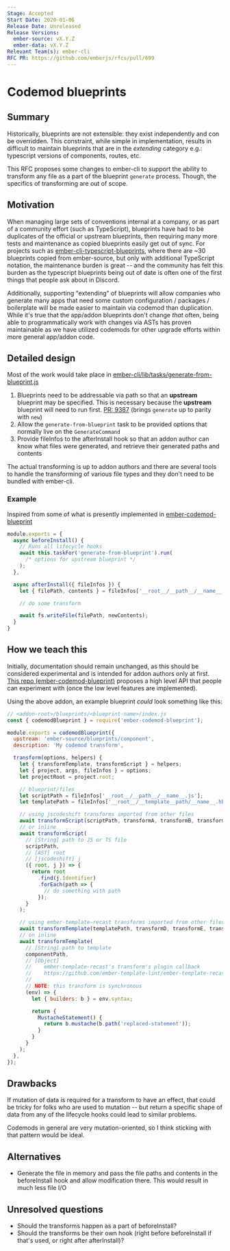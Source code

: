 ```yaml
---
Stage: Accepted
Start Date: 2020-01-06
Release Date: Unreleased
Release Versions:
  ember-source: vX.Y.Z
  ember-data: vX.Y.Z
Relevant Team(s): ember-cli
RFC PR: https://github.com/emberjs/rfcs/pull/699
---
```


<!---
Directions for above:

Stage: Leave as is
Start Date: Fill in with today's date, YYYY-MM-DD
Release Date: Leave as is
Release Versions: Leave as is
Relevant Team(s): Fill this in with the [team(s)](README.md#relevant-teams) to which this RFC applies
RFC PR: Fill this in with the URL for the Proposal RFC PR
-->

# Codemod blueprints

## Summary

Historically, blueprints are not extensible: they exist independently and con be
overridden.
This constraint, while simple in implementation, results in difficult to maintain
blueprints that are in the _extending_ category e.g.: typescript versions of
components, routes, etc.

This RFC proposes some changes to ember-cli to support the ability to transform
any file as a part of the blueprint `generate` process. Though, the specifics of
transforming are out of scope.

## Motivation

When managing large sets of conventions internal at a company, or as part of a
community effort (such as TypeScript), blueprints have had to be duplicates of
the official or upstream blueprints, then requiring many more tests and maintenance
as copied blueprints easily get out of sync. For projects such as
[ember-cli-typescript-blueprints](https://github.com/typed-ember/ember-cli-typescript-blueprints/tree/master/blueprints),
where there are ~30 blueprints copied from ember-source, but only with additional
TypeScript notation, the maintenance burden is great -- and the community has
felt this burden as the typescript blueprints being out of date is often one of
the first things that people ask about in Discord.

Additionally, supporting "extending" of blueprints will allow companies who
generate many apps that need some custom configuration / packages / boilerplate
will be made easier to maintain via codemod than duplication. While it's true
that the app/addon blueprints don't change _that_ often, being able to
programmatically work with changes via ASTs has proven maintainable as we have
utilized codemods for other upgrade efforts within more general app/addon code.

## Detailed design

Most of the work would take place in [ember-cli/lib/tasks/generate-from-blueprint.js](https://github.com/ember-cli/ember-cli/blob/master/lib/tasks/generate-from-blueprint.js)

1. Blueprints need to be addressable via path so that an **upstream** blueprint
   may be specified. This is necessary because the **upstream** blueprint will need
   to run first.
   [PR: 9387](https://github.com/ember-cli/ember-cli/pull/9387)
   (brings `generate` up to parity with `new`)
2. Allow the `generate-from-blueprint` task to be provided options that normally
   live on the `GenerateCommand`
3. Provide fileInfos to the afterInstall hook so that an addon author can know
   what files were generated, and retrieve their generated paths and contents

The actual transforming is up to addon authors and there are several tools to
handle the transforming of various file types and they don't need to be bundled
with ember-cli.

### Example

Inspired from some of what is presently implemented in [ember-codemod-blueprint](https://github.com/NullVoxPopuli/ember-codemod-blueprint/blob/bb854e64c93912a6db96d140a3f5f0e81bebcce7/lib/base-blueprint.js)

```js
module.exports = {
  async beforeInstall() {
    // Runs all lifecycle hooks
    await this.taskFor('generate-from-blueprint').run(
      /* options for upstream blueprint */
    );
  },

  async afterInstall({ fileInfos }) {
    let { filePath, contents } = fileInfos['__root__/__path__/__name__.js'];

    // do some transform

    await fs.writeFile(filePath, newContents);
  }
}
```

## How we teach this

Initially, documentation should remain unchanged, as this should be considered
experimental and is intended for addon authors only at first.
[This repo (ember-codemod-blueprint)](https://github.com/NullVoxPopuli/ember-codemod-blueprint/pull/4)
proposes a high level API that people can experiment with (once the low level
features are implemented).

Using the above addon, an example blueprint _could_ look something like this:

```js
// <addon-root>/blueprints/<blueprint-name>/index.js
const { codemodBlueprint } = require('ember-codemod-blueprint');

module.exports = codemodBlueprint({
  upstream: 'ember-source/blueprints/component',
  description: 'My codemod transform',

  transform(options, helpers) {
    let { transformTemplate, transformScript } = helpers;
    let { project, args, fileInfos } = options;
    let projectRoot = project.root;

    // blueprint/files
    let scriptPath = fileInfos['__root__/__path__/__name__.js'];
    let templatePath = fileInfos['__root__/__template__path/__name__.hbs'];

    // using jscodeshift transforms imported from other files
    await transformScript(scriptPath, transformA, transformB, transformC);
    // or inline
    await transformScript(
      // [String] path to JS or TS file
      scriptPath,
      // [AST] root
      // [jscodeshift] j
      ({ root, j }) => {
        return root
          .find(j.Identifier)
          .forEach(path => {
            // do something with path
          });
      }
    );

    // using ember-template-recast transforms imported from other files
    await transformTemplate(templatePath, transformD, transformE, transformF);
    // on inline
    await transformTemplate(
      // [String] path to template
      componentPath,
      // [Object]
      //    ember-template-recast's transform's plugin callback
      //    https://github.com/ember-template-lint/ember-template-recast#transform
      //
      // NOTE: this transform is synchronous
      (env) => {
        let { builders: b } = env.syntax;

        return {
          MustacheStatement() {
            return b.mustache(b.path('replaced-statement'));
          }
        }
      }
    );
  },
});
```

## Drawbacks

If mutation of data is required for a transform to have an effect, that could be
tricky for folks who are used to mutation -- but return a specific shape of data
from any of the lifecycle hooks could lead to similar problems.

Codemods in general are very mutation-oriented, so I think sticking with that pattern
would be ideal.

## Alternatives

- Generate the file in memory and pass the file paths and contents in the
  beforeInstall hook and allow modification there.
  This would result in much less file I/O


## Unresolved questions

- Should the transforms happen as a part of beforeInstall?
- Should the transforms be their own hook (right before beforeInstall if that's
  used, or right after afterInstall)?
